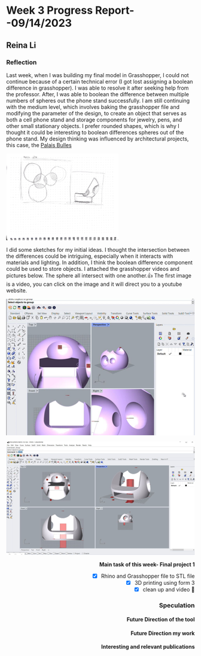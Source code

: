 # Week 3 Progress Report- -09/14/2023

## Reina Li

### Reflection
Last week, when I was building my final model in Grasshopper, I could not continue because of a certain technical error (I got lost assigning a boolean difference in grasshopper). I was able to resolve it after seeking help from the professor. After, I was able to boolean the difference between multiple numbers of spheres out the phone stand successfully. 
I am still continuing with the medium level, which involves baking the grasshopper file and modifying the parameter of the design, to create an object that serves as both a cell phone stand and storage components for jewelry, pens, and other small stationary objects. I prefer rounded shapes, which is why I thought it could be interesting to boolean differences spheres out of the phone stand. My design thinking was influenced by architectural projects, this case, the 
[Palais Bulles](https://www.3dnatives.com/en/what-are-the-advantages-of-using-grasshopper-for-3d-printing-100620214/)

<div style="text-align: middle;">
  <img src="https://github.com/Berkeley-MDes/tdf-fa23-reinali/blob/main/weekly-reports/847806332763262568.jpg" alt="Alt Text" width="300">


I did some sketches for my initial ideas. I thought the intersection between the differences could be intriguing, especially when it interacts with materials and lighting. In addition, I think the boolean difference component could be used to store objects. I attached the grasshopper videos and pictures below. The sphere all intersect with one another.:+1: The first image is a video, you can click on the image and it will direct you to a youtube website. 

[![process](https://github.com/Berkeley-MDes/tdf-fa23-reinali/blob/main/weekly-reports/1.JPG)](https://www.youtube.com/watch?v=9zOVLTQ9S98)
<div style="text-align: right;"> <img src="https://github.com/Berkeley-MDes/tdf-fa23-reinali/blob/main/weekly-reports/process%203.JPG" alt="Alt Text" width="600">

**Main task of this week- Final project 1**
- [x] Rhino and Grasshopper file to STL file
- [x] 3D printing using form 3
- [x] clean up and video :tada:

### Speculation
#### Future Direction of the tool
#### Future Direction my work
#### Interesting and relevant publications
